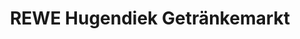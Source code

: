 ---
title: "REWE Hugendiek Getränkemarkt"
url: /hamm/rewe-hugendiek-getraenkemarkt/
shop: Getränke
---